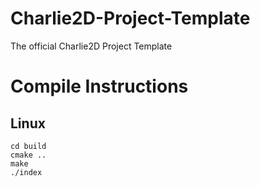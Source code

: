 # Charlie2D-Project-Template
The official Charlie2D Project Template

# Compile Instructions
## Linux
```mkdir build
cd build
cmake ..
make
./index
```
